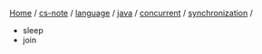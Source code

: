 [Home](https://mengxianbin.github.io) /
[cs-note](https://mengxianbin.github.io/cs-note) /
[language](https://mengxianbin.github.io/cs-note/content/language) /
[java](https://mengxianbin.github.io/cs-note/content/language/java) /
[concurrent](https://mengxianbin.github.io/cs-note/content/language/java/concurrent) /
[synchronization](https://mengxianbin.github.io/cs-note/content/language/java/concurrent/synchronization) /

* sleep
* join